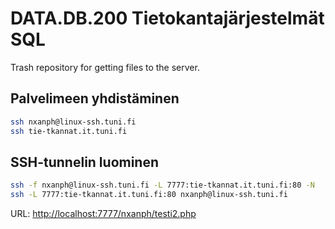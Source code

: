 # DATA.DB.200 Tietokantajärjestelmät SQL

Trash repository for getting files to the server.

## Palvelimeen yhdistäminen

```bash
ssh nxanph@linux-ssh.tuni.fi
ssh tie-tkannat.it.tuni.fi
```

## SSH-tunnelin luominen

```bash
ssh -f nxanph@linux-ssh.tuni.fi -L 7777:tie-tkannat.it.tuni.fi:80 -N
ssh -L 7777:tie-tkannat.it.tuni.fi:80 nxanph@linux-ssh.tuni.fi
```

URL: <http://localhost:7777/nxanph/testi2.php>

